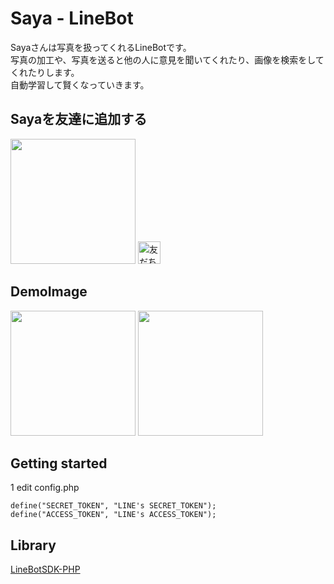 # Saya - LineBot
Sayaさんは写真を扱ってくれるLineBotです。  
写真の加工や、写真を送ると他の人に意見を聞いてくれたり、画像を検索をしてくれたりします。  
自動学習して賢くなっていきます。  

## Sayaを友達に追加する
<img src="https://tomo.syo.tokyo/openimg/saya_line_qr.png" width="200px">  
<a href="https://line.me/R/ti/p/%40hxs4046d"><img height="36" border="0" alt="友だち追加" src="https://scdn.line-apps.com/n/line_add_friends/btn/ja.png"></a>

## DemoImage
<img src="https://tomo.syo.tokyo/openimg/5219767428574.LINE.jpg" width="200px">
<img src="https://tomo.syo.tokyo/openimg/5219756900962.LINE.jpg" width="200px">  

## Getting started
1 edit config.php  

    define("SECRET_TOKEN", "LINE's SECRET_TOKEN");  
    define("ACCESS_TOKEN", "LINE's ACCESS_TOKEN");

## Library
<a href="https://github.com/line/line-bot-sdk-php">LineBotSDK-PHP</a>
